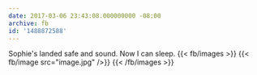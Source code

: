 ```yaml
---
date: 2017-03-06 23:43:08.000000000 -08:00
archive: fb
id: '1488872588'
---
```


Sophie's landed safe and sound. Now I can sleep.
{{< fb/images >}}
{{< fb/image src="image.jpg" />}}
{{< /fb/images >}}
